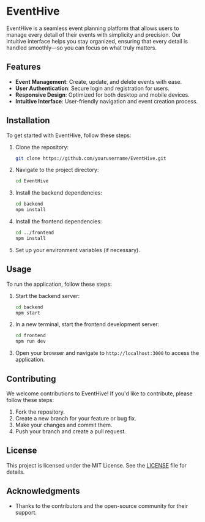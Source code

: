 # EventHive

EventHive is a seamless event planning platform that allows users to manage every detail of their events with simplicity and precision. Our intuitive interface helps you stay organized, ensuring that every detail is handled smoothly—so you can focus on what truly matters.

## Features

- **Event Management**: Create, update, and delete events with ease.
- **User Authentication**: Secure login and registration for users.
- **Responsive Design**: Optimized for both desktop and mobile devices.
- **Intuitive Interface**: User-friendly navigation and event creation process.

## Installation

To get started with EventHive, follow these steps:

1. Clone the repository:
   ```bash
   git clone https://github.com/yourusername/EventHive.git
   ```

2. Navigate to the project directory:
   ```bash
   cd EventHive
   ```

3. Install the backend dependencies:
   ```bash
   cd backend
   npm install
   ```

4. Install the frontend dependencies:
   ```bash
   cd ../frontend
   npm install
   ```

5. Set up your environment variables (if necessary).

## Usage

To run the application, follow these steps:

1. Start the backend server:
   ```bash
   cd backend
   npm start
   ```

2. In a new terminal, start the frontend development server:
   ```bash
   cd frontend
   npm run dev
   ```

3. Open your browser and navigate to `http://localhost:3000` to access the application.

## Contributing

We welcome contributions to EventHive! If you'd like to contribute, please follow these steps:

1. Fork the repository.
2. Create a new branch for your feature or bug fix.
3. Make your changes and commit them.
4. Push your branch and create a pull request.

## License

This project is licensed under the MIT License. See the [LICENSE](LICENSE) file for details.

## Acknowledgments

- Thanks to the contributors and the open-source community for their support.
